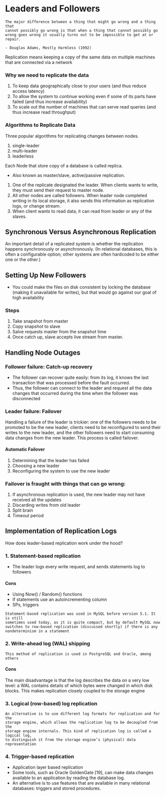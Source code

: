 # Leaders and Followers

```
The major difference between a thing that might go wrong and a thing that 
cannot possibly go wrong is that when a thing that cannot possibly go
wrong goes wrong it usually turns out to be impossible to get at or repair.

- Douglas Adams, Mostly Harmless (1992)
```

Replication means keeping a copy of the same data on multiple machines that are connected via a network

### Why we need to replicate the data

1. To keep data geographically close to your users (and thus reduce access latency)
2. To allow the system to continue working even if some of its parts have failed (and thus increase availability)
3. To scale out the number of machines that can serve read queries (and thus increase read throughput)

### Algorithms to Replicate Data
Three popular algorithms for replicating changes between nodes.
1. single-leader
2. multi-leader
3. leaderless

Each Node that store copy of a database is called replica.
* Also known as master/slave, active/passive replication.

1. One of the replicate designated the leader. When clients wants to write, they
must send their request to master node.
2. All other nodes are called followers. When leader node completed writing in its
local storage, it also sends this information as replication logs, or change stream.
3. When client wants to read data, it can read from leader or any of the slaves.

## Synchronous Versus Asynchronous Replication
An important detail of a replicated system is whether the replication happens 
synchronously or asynchronously. (In relational databases, this is often a 
configurable option; other systems are often hardcoded to be either one or the 
other.)

## Setting Up New Followers
* You could make the files on disk consistent by locking the database 
(making it unavailable for writes), but that would go against our goal of high availability

### Steps
1. Take snapshot from master
2. Copy snapshot to slave
3. Salve requests master from the snapshot time
4. Once catch up, slave accepts live stream from master.


## Handling Node Outages

### Follower failure: Catch-up recovery
* The follower can recover quite easily: from its log, it knows the last transaction that was processed before the fault occurred.
* Thus, the follower can connect to the leader and request all the data changes that occurred during the time when the follower was disconnected

### Leader failure: Failover
Handling a failure of the leader is trickier: one of the followers needs to
be promoted to be the new leader, clients need to be reconfigured to 
send their writes to the new leader, and the other followers need to start 
consuming data changes from the new leader. This process is called failover.

#### Automatic Failover
1. Determining that the leader has failed
2. Choosing a new leader
3. Reconfiguring the system to use the new leader

### Failover is fraught with things that can go wrong:
1. If asynchronous replication is used, the new leader may not have
received all the updates
2. Discarding writes from old leader
3. Split brain
4. Timeout period

## Implementation of Replication Logs
How does leader-based replication work under the hood?

### 1. Statement-based replication
* The leader logs every write request, and sends statements log to followers

#### Cons
* Using Now() / Random() functions
* If statements use an autoincrementing column
* SPs, triggers

```
Statement-based replication was used in MySQL before version 5.1. It is still 
sometimes used today, as it is quite compact, but by default MySQL now 
switches to row-based replication (discussed shortly) if there is any
nondeterminism in a statement
```

### 2. Write-ahead log (WAL) shipping

```
This method of replication is used in PostgreSQL and Oracle, among others
```


#### Cons

The main disadvantage is that the log describes the data on a very low level: a
WAL contains details of which bytes were changed in which disk blocks.
This makes replication closely coupled to the storage engine

### 3. Logical (row-based) log replication

```
An alternative is to use different log formats for replication and for the 
storage engine, which allows the replication log to be decoupled from the 
storage engine internals. This kind of replication log is called a logical log,
to distinguish it from the storage engine’s (physical) data representation
```

### 4. Trigger-based replication
* Application layer based replication
* Some tools, such as Oracle GoldenGate [19], can make data changes 
available to an application by reading the database log. 
* An alternative is to use features that are available in many
relational databases: triggers and stored procedures.

